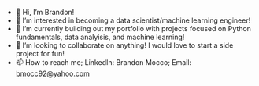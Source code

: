 - 👋 Hi, I’m Brandon!
- 👀 I’m interested in becoming a data scientist/machine learning engineer!
- 🌱 I’m currently building out my portfolio with projects focused on Python fundamentals, data analyisis, and machine learning!
- 💞️ I’m looking to collaborate on anything! I would love to start a side project for fun!
- 📫 How to reach me; LinkedIn: Brandon Mocco; Email: bmocc92@yahoo.com



